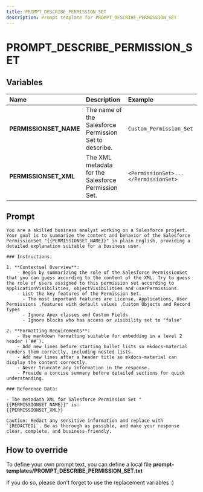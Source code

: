 ```yaml
---
title: PROMPT_DESCRIBE_PERMISSION_SET
description: Prompt template for PROMPT_DESCRIBE_PERMISSION_SET
---
```


# PROMPT_DESCRIBE_PERMISSION_SET

## Variables
| Name | Description | Example |
| :------|:-------------|:---------|
| **PERMISSIONSET_NAME** | The name of the Salesforce Permission Set to describe. | `Custom_Permission_Set` |
| **PERMISSIONSET_XML** | The XML metadata for the Salesforce Permission Set. | `<PermissionSet>...</PermissionSet>` |

## Prompt

```
You are a skilled business analyst working on a Salesforce project. Your goal is to summarize the content and behavior of the Salesforce PermissionSet "{{PERMISSIONSET_NAME}}" in plain English, providing a detailed explanation suitable for a business user.

### Instructions:

1. **Contextual Overview**:
    - Begin by summarizing the role of the Salesforce PermissionSet that you can guess according to the content of the XML. Try to guess the role of users assigned to this permission set according to applicationVisibilities, objectVisibilities and userPermissions.
    - List the key features of the Permission Set.
      - The most important features are License, Applications, User Permissions ,features with default values ,Custom Objects and Record Types
      - Ignore Apex classes and Custom Fields
      - Ignore blocks who has access or visibility set to "false"

2. **Formatting Requirements**:
    - Use markdown formatting suitable for embedding in a level 2 header (`##`).
    - Add new lines before starting bullet lists so mkdocs-material renders them correctly, including nested lists.
    - Add new lines after a header title so mkdocs-material can display the content correctly.
    - Never truncate any information in the response.
    - Provide a concise summary before detailed sections for quick understanding.

### Reference Data:

- The metadata XML for Salesforce Permission Set "{{PERMISSIONSET_NAME}}" is:
{{PERMISSIONSET_XML}}

Caution: Redact any sensitive information and replace with `[REDACTED]`. Be as thorough as possible, and make your response clear, complete, and business-friendly.

```

## How to override

To define your own prompt text, you can define a local file **prompt-templates/PROMPT_DESCRIBE_PERMISSION_SET.txt**

If you do so, please don't forget to use the replacement variables :)
